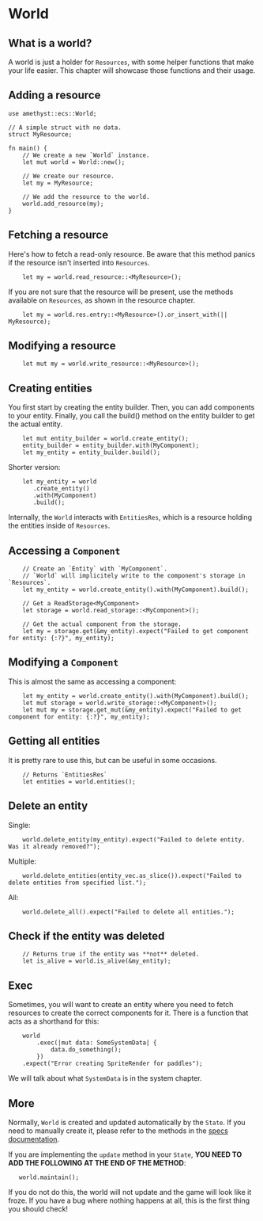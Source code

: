 # World

## What is a world?

A world is just a holder for `Resources`, with some helper functions that make your life easier.
This chapter will showcase those functions and their usage.

## Adding a resource

```rust,norun
use amethyst::ecs::World;

// A simple struct with no data.
struct MyResource;

fn main() {
    // We create a new `World` instance.
    let mut world = World::new();
    
    // We create our resource.
    let my = MyResource;
    
    // We add the resource to the world.
    world.add_resource(my);
}
```

## Fetching a resource

Here's how to fetch a read-only resource. Be aware that this method panics if the resource isn't inserted into `Resources`.
```rust,ignore
    let my = world.read_resource::<MyResource>();
```

If you are not sure that the resource will be present, use the methods available on `Resources`, as shown in the resource chapter.
```rust,ignore
    let my = world.res.entry::<MyResource>().or_insert_with(|| MyResource);
```

## Modifying a resource

```rust,ignore
    let mut my = world.write_resource::<MyResource>();
```

## Creating entities

You first start by creating the entity builder.
Then, you can add components to your entity.
Finally, you call the build() method on the entity builder to get the actual entity.

```rust,ignore
    let mut entity_builder = world.create_entity();
    entity_builder = entity_builder.with(MyComponent);
    let my_entity = entity_builder.build();
```

Shorter version:
```rust,ignore
    let my_entity = world
       .create_entity()
       .with(MyComponent)
       .build();
```

Internally, the `World` interacts with `EntitiesRes`, which is a resource holding the entities inside of `Resources`.

## Accessing a `Component`

```rust,ignore
    // Create an `Entity` with `MyComponent`.
    // `World` will implicitely write to the component's storage in `Resources`.
    let my_entity = world.create_entity().with(MyComponent).build();
    
    // Get a ReadStorage<MyComponent>
    let storage = world.read_storage::<MyComponent>();
    
    // Get the actual component from the storage.
    let my = storage.get(&my_entity).expect("Failed to get component for entity: {:?}", my_entity);
```

## Modifying a `Component`

This is almost the same as accessing a component:

```rust,ignore
    let my_entity = world.create_entity().with(MyComponent).build();
    let mut storage = world.write_storage::<MyComponent>();
    let mut my = storage.get_mut(&my_entity).expect("Failed to get component for entity: {:?}", my_entity);
```

## Getting all entities

It is pretty rare to use this, but can be useful in some occasions.

```rust,ignore
    // Returns `EntitiesRes`
    let entities = world.entities();
```

## Delete an entity

Single:
```rust,ignore
    world.delete_entity(my_entity).expect("Failed to delete entity. Was it already removed?");
```

Multiple:
```rust,ignore
    world.delete_entities(entity_vec.as_slice()).expect("Failed to delete entities from specified list.");
```

All:
```rust,ignore
    world.delete_all().expect("Failed to delete all entities.");
```

## Check if the entity was deleted

```rust,ignore
    // Returns true if the entity was **not** deleted.
    let is_alive = world.is_alive(&my_entity);
```

## Exec

Sometimes, you will want to create an entity where you need to fetch resources to create the correct components for it.
There is a function that acts as a shorthand for this:

```rust,ignore
    world
        .exec(|mut data: SomeSystemData| {
            data.do_something();
        })
    .expect("Error creating SpriteRender for paddles");
```

We will talk about what `SystemData` is in the system chapter.

## More

Normally, `World` is created and updated automatically by the `State`.
If you need to manually create it, please refer to the methods in the [specs documentation](https://docs.rs/specs/latest/specs/world/struct.World.html).

If you are implementing the `update` method in your `State`, **YOU NEED TO ADD THE FOLLOWING AT THE END OF THE METHOD**:

```rust,ignore
   world.maintain();
```
If you do not do this, the world will not update and the game will look like it froze.
If you have a bug where nothing happens at all, this is the first thing you should check!
